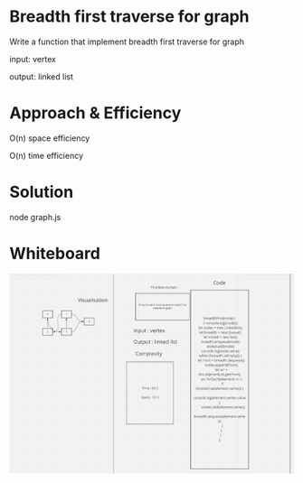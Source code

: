 # Breadth first traverse for graph

Write a function that implement breadth first traverse for graph

input: vertex

output: linked list

# Approach & Efficiency

O(n) space efficiency

O(n) time efficiency

# Solution

node graph.js

# Whiteboard

![pic](asd.png)
